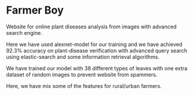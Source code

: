 # Farmer Boy
Website for online plant diseases analysis from images with advanced search engine.

Here we have used alexnet-model for our training and we have achieved 92.3% accuracy on plant-disease verification with advanced query search
 using elastic-search and some information retrieval algorithms.
 
 We have trained our model with 38 different types of leaves with one extra dataset of random images to prevent website from spammers.
 
 Here, we have mix some of the features for rural/urban farmers.
 
 
